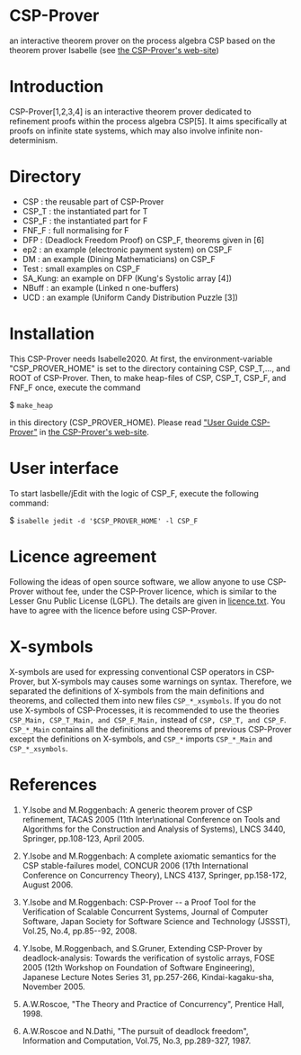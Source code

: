 # CSP-Prover

an interactive theorem prover on the process algebra CSP based on the theorem prover Isabelle (see [the CSP-Prover's web-site](http://staff.aist.go.jp/y-isobe/CSP-Prover/CSP-Prover.html))

# Introduction

CSP-Prover[1,2,3,4] is an interactive theorem prover dedicated to refinement proofs within the process algebra CSP[5]. It aims specifically at proofs on infinite state systems, which may also involve infinite non-determinism.

# Directory

* CSP    : the reusable part of CSP-Prover
* CSP_T  : the instantiated part for T
* CSP_F  : the instantiated part for F
* FNF_F  : full normalising for F
* DFP    : (Deadlock Freedom Proof) on CSP_F, theorems given in [6]
* ep2    : an example (electronic payment system) on CSP_F
* DM     : an example (Dining Mathematicians) on CSP_F
* Test   : small examples on CSP_F
* SA_Kung: an example on DFP (Kung's Systolic array [4])
* NBuff  : an example (Linked n one-buffers)
* UCD    : an example (Uniform Candy Distribution Puzzle [3])

# Installation

This CSP-Prover needs Isabelle2020. At first, the environment-variable "CSP_PROVER_HOME" is set to the directory containing CSP, CSP_T,..., and ROOT of CSP-Prover. Then, to make heap-files of CSP, CSP_T, CSP_F, and FNF_F once, execute the command

$ `make_heap`

in this directory (CSP_PROVER_HOME). Please read ["User Guide CSP-Prover"](https://staff.aist.go.jp/y-isobe/CSP-Prover/CSP-Prover-5-0-2009/User-Guide-5-0.pdf) in [the CSP-Prover's web-site](http://staff.aist.go.jp/y-isobe/CSP-Prover/CSP-Prover.html).

# User interface

To start Iasbelle/jEdit with the logic of CSP_F, execute the following command:

$ `isabelle jedit -d '$CSP_PROVER_HOME' -l CSP_F`

# Licence agreement

Following the ideas of open source software, we allow anyone to use CSP-Prover without fee, under the CSP-Prover licence, which is similar to the Lesser Gnu Public License (LGPL). The details are given in [licence.txt](licence.txt). You have to agree with the licence before using CSP-Prover.

# X-symbols

X-symbols are used for expressing conventional CSP operators in CSP-Prover, but X-symbols may causes some warnings on syntax. Therefore, we separated the definitions of X-symbols from the main definitions and theorems, and collected them into new files `CSP_*_xsymbols`. If you do not use X-symbols of CSP-Processes, it is recommended to use the theories
  `CSP_Main, CSP_T_Main, and CSP_F_Main,`
instead of
  `CSP, CSP_T, and CSP_F`.
`CSP_*_Main` contains all the definitions and theorems of previous CSP-Prover except the definitions on X-symbols, and `CSP_*` imports `CSP_*_Main` and `CSP_*_xsymbols`.

# References

1. Y.Isobe and M.Roggenbach: A generic theorem prover of CSP refinement, TACAS 2005 (11th Inter\national Conference on Tools and Algorithms for the Construction and Analysis of Systems), LNCS 3440, Springer, pp.108-123, April 2005.

2. Y.Isobe and M.Roggenbach: A complete axiomatic semantics for the CSP stable-failures model, CONCUR 2006 (17th International Conference on Concurrency Theory), LNCS 4137, Springer, pp.158-172, August 2006.

3. Y.Isobe and M.Roggenbach: CSP-Prover -- a Proof Tool for the Verification of Scalable Concurrent Systems, Journal of Computer Software, Japan Society for Software Science and Technology (JSSST), Vol.25, No.4, pp.85--92, 2008.

4. Y.Isobe, M.Roggenbach, and S.Gruner, Extending CSP-Prover by deadlock-analysis: Towards the verification of systolic arrays, FOSE 2005 (12th Workshop on Foundation of Software Engineering), Japanese Lecture Notes Series 31, pp.257-266, Kindai-kagaku-sha, November 2005.

5. A.W.Roscoe, "The Theory and Practice of Concurrency", Prentice Hall, 1998.

6. A.W.Roscoe and N.Dathi, "The pursuit of deadlock freedom", Information and Computation, Vol.75, No.3, pp.289-327, 1987.
